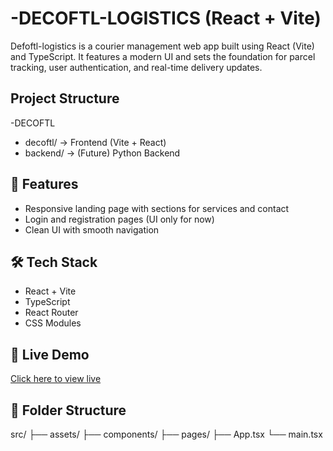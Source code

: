 # -DECOFTL-LOGISTICS  (React + Vite)

Defoftl-logistics is a courier management web app built using React (Vite) and TypeScript. It features a modern UI and sets the foundation for parcel tracking, user authentication, and real-time delivery updates.

## Project Structure
-DECOFTL
  - decoftl/ → Frontend (Vite + React)
  - backend/ → (Future) Python Backend

## 🚀 Features
- Responsive landing page with sections for services and contact
- Login and registration pages (UI only for now)
- Clean UI with smooth navigation

## 🛠 Tech Stack
- React + Vite
- TypeScript
- React Router
- CSS Modules

## 🔗 Live Demo
[Click here to view live](https://decoftlcourier.netlify.app/)

## 📁 Folder Structure
src/
├── assets/
├── components/
├── pages/
├── App.tsx
└── main.tsx
